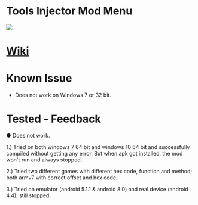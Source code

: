 # Tools Injector Mod Menu

![](https://i.imgur.com/orvXLYp.gif)

# [Wiki](https://github.com/T5ive/Tools-Injector-Mod-Menu/wiki)

# Known Issue

- Does not work on Windows 7 or 32 bit.

# Tested - Feedback
● Does not work.

1.) Tried on both windows 7 64 bit and windows 10 64 bit and successfully compiled without getting any error. But when apk got installed, the mod won't run and always stopped.


2.) Tried two different games with different hex code, function and method; both armv7 with correct offset and hex code.


3.) Tried on emulator (android 5.1.1 & android 8.0) and real device (android 4.4), still stopped.
